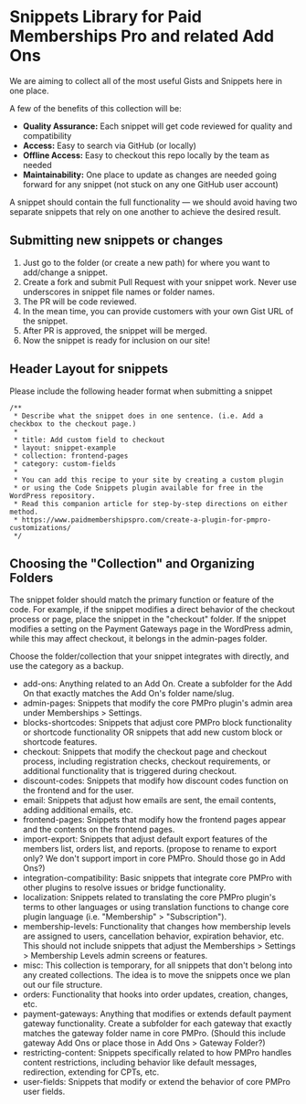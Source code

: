 # Snippets Library for Paid Memberships Pro and related Add Ons

We are aiming to collect all of the most useful Gists and Snippets here in one place.

A few of the benefits of this collection will be:

* **Quality Assurance:** Each snippet will get code reviewed for quality and compatibility
* **Access:** Easy to search via GitHub (or locally)
* **Offline Access:** Easy to checkout this repo locally by the team as needed
* **Maintainability:** One place to update as changes are needed going forward for any snippet (not stuck on any one GitHub user account)

A snippet should contain the full functionality — we should avoid having two separate snippets that rely on one another to achieve the desired result.

## Submitting new snippets or changes

1. Just go to the folder (or create a new path) for where you want to add/change a snippet.
2. Create a fork and submit Pull Request with your snippet work. Never use underscores in snippet file names or folder names.
3. The PR will be code reviewed.
4. In the mean time, you can provide customers with your own Gist URL of the snippet.
5. After PR is approved, the snippet will be merged.
6. Now the snippet is ready for inclusion on our site!

## Header Layout for snippets
Please include the following header format when submitting a snippet
```
/**
 * Describe what the snippet does in one sentence. (i.e. Add a checkbox to the checkout page.)
 * 
 * title: Add custom field to checkout
 * layout: snippet-example
 * collection: frontend-pages
 * category: custom-fields
 * 
 * You can add this recipe to your site by creating a custom plugin
 * or using the Code Snippets plugin available for free in the WordPress repository.
 * Read this companion article for step-by-step directions on either method.
 * https://www.paidmembershipspro.com/create-a-plugin-for-pmpro-customizations/
 */
```

## Choosing the "Collection" and Organizing Folders

The snippet folder should match the primary function or feature of the code. For example, if the snippet modifies a direct behavior of the checkout process or page, place the snippet in the "checkout" folder. If the snippet modifies a setting on the Payment Gateways page in the WordPress admin, while this may affect checkout, it belongs in the admin-pages folder.

Choose the folder/collection that your snippet integrates with directly, and use the category as a backup.

- add-ons: Anything related to an Add On. Create a subfolder for the Add On that exactly matches the Add On's folder name/slug.
- admin-pages: Snippets that modify the core PMPro plugin's admin area under Memberships > Settings.
- blocks-shortcodes: Snippets that adjust core PMPro block functionality or shortcode functionality OR snippets that add new custom block or shortcode features.
- checkout: Snippets that modify the checkout page and checkout process, including registration checks, checkout requirements, or additional functionality that is triggered during checkout.
- discount-codes: Snippets that modify how discount codes function on the frontend and for the user.
- email: Snippets that adjust how emails are sent, the email contents, adding additional emails, etc.
- frontend-pages: Snippets that modify how the frontend pages appear and the contents on the frontend pages.
- import-export: Snippets that adjust default export features of the members list, orders list, and reports. (propose to rename to export only? We don't support import in core PMPro. Should those go in Add Ons?)
- integration-compatibility: Basic snippets that integrate core PMPro with other plugins to resolve issues or bridge functionality.
- localization: Snippets related to translating the core PMPro plugin's terms to other languages or using translation functions to change core plugin language (i.e. "Membership" > "Subscription").
- membership-levels: Functionality that changes how membership levels are assigned to users, cancellation behavior, expiration behavior, etc. This should not include snippets that adjust the Memberships > Settings > Membership Levels admin screens or features.
- misc: This collection is temporary, for all snippets that don't belong into any created collections. The idea is to move the snippets once we plan out our file structure.
- orders: Functionality that hooks into order updates, creation, changes, etc.
- payment-gateways: Anything that modifies or extends default payment gateway functionality. Create a subfolder for each gateway that exactly matches the gateway folder name in core PMPro. (Should this include gateway Add Ons or place those in Add Ons > Gateway Folder?)
- restricting-content: Snippets specifically related to how PMPro handles content restrictions, including behavior like default messages, redirection, extending for CPTs, etc.
- user-fields: Snippets that modify or extend the behavior of core PMPro user fields.
